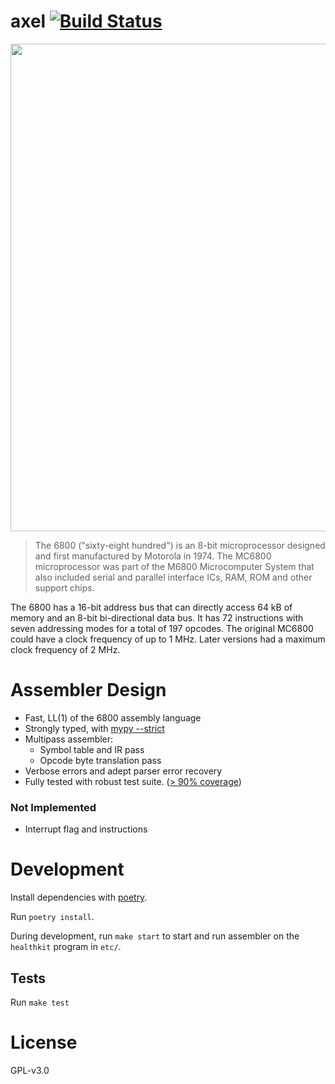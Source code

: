 # axel [![Build Status](https://travis-ci.org/jahan-addison/axel.svg?branch=master)](https://travis-ci.org/jahan-addison/axel)

<img src="https://upload.wikimedia.org/wikipedia/commons/5/5a/Motorola_MC6800_microprocessor.jpg" width="780" />


> The 6800 ("sixty-eight hundred") is an 8-bit microprocessor designed and first manufactured by Motorola in 1974. The MC6800 microprocessor was part of the M6800 Microcomputer System that also included serial and parallel interface ICs, RAM, ROM and other support chips.


The 6800 has a 16-bit address bus that can directly access 64 kB of memory and an 8-bit bi-directional data bus. It has 72 instructions with seven addressing modes for a total of 197 opcodes. The original MC6800 could have a clock frequency of up to 1 MHz. Later versions had a maximum clock frequency of 2 MHz.


# Assembler Design

* Fast, LL(1) of the 6800 assembly language
* Strongly typed, with [mypy --strict](http://mypy-lang.org/)
* Multipass assembler:
    * Symbol table and IR pass
    * Opcode byte translation pass
* Verbose errors and adept parser error recovery
* Fully tested with robust test suite. ([> 90% coverage](https://travis-ci.org/jahan-addison/axel))

### Not Implemented

* Interrupt flag and instructions


# Development

Install dependencies with [poetry](https://poetry.eustace.io/docs/pyproject/).


Run `poetry install`.

During development, run `make start` to start and run assembler on the `healthkit` program in `etc/`.

## Tests

Run `make test`

# License

GPL-v3.0
